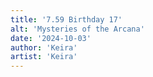 ```yaml
---
title: '7.59 Birthday 17'
alt: 'Mysteries of the Arcana'
date: '2024-10-03'
author: 'Keira'
artist: 'Keira'
---
```

